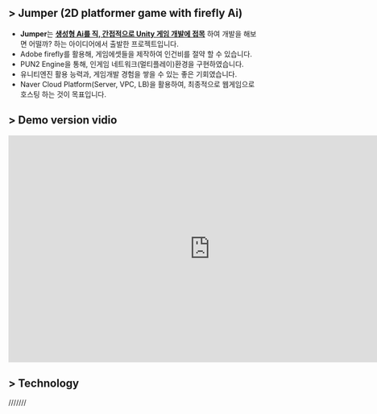 ## > Jumper (2D platformer game with firefly Ai)
- **Jumper**는 **<u>생성형 Ai를 직, 간접적으로 Unity 게임 개발에 접목</u>** 하여 개발을 해보면 어떨까? 하는 아이디어에서 출발한 프로젝트입니다. 
- Adobe firefly를 활용해, 게임에셋들을 제작하여 인건비를 절약 할 수 있습니다. 
- PUN2 Engine을 통해, 인게임 네트워크(멀티플레이)환경을 구현하였습니다.
- 유니티엔진 활용 능력과, 게임개발 경험을 쌓을 수 있는 좋은 기회였습니다.
- Naver Cloud Platform(Server, VPC, LB)을 활용하여, 최종적으로 웹게임으로 호스팅 하는 것이 목표입니다.

## > Demo version vidio
<iframe width="800" height="450" src="https://www.youtube.com/embed/amAbttD83Kw?si=7paWePXMdnzv-IO7" title="YouTube video player" frameborder="0" allow="accelerometer; autoplay; clipboard-write; encrypted-media; gyroscope; picture-in-picture; web-share" referrerpolicy="strict-origin-when-cross-origin" allowfullscreen></iframe><br>

## > Technology
///////
